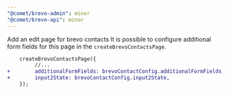 ```yaml
---
"@comet/brevo-admin": minor
"@comet/brevo-api": minor
---
```


Add an edit page for brevo contacts
It is possible to configure additional form fields for this page in the `createBrevoContactsPage`.

```diff
    createBrevoContactsPage({
         //...
+        additionalFormFields: brevoContactConfig.additionalFormFields,
+        input2State: brevoContactConfig.input2State,
    });
```
